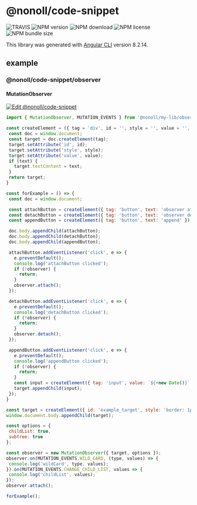 # @nonoll/code-snippet

![TRAVIS](https://img.shields.io/travis/com/nonoll/code-snippet/master.svg?style=for-the-badge)
![NPM version](https://img.shields.io/npm/v/@nonoll/code-snippet.svg?style=for-the-badge)
![NPM download](https://img.shields.io/npm/dt/@nonoll/code-snippet?style=for-the-badge)
![NPM license](https://img.shields.io/npm/l/@nonoll/code-snippet?style=for-the-badge)
![NPM bundle size](https://img.shields.io/bundlephobia/min/@nonoll/code-snippet?style=for-the-badge)

This library was generated with [Angular CLI](https://github.com/angular/angular-cli) version 8.2.14. 

## example
 
### @nonoll/code-snippet/observer

#### MutationObserver

[![Edit @nonoll/code-snippet](https://codesandbox.io/static/img/play-codesandbox.svg)](https://codesandbox.io/s/wonderful-johnson-9gko8?expanddevtools=1&fontsize=14&hidenavigation=1&initialpath=%2Fobserver-MutationObserver.html&module=%2Fobserver-MutationObserver.html&theme=dark)

```javascript
import { MutationObserver, MUTATION_EVENTS } from '@nonoll/my-lib/observer';

const createElement = ({ tag = 'div', id = '', style = '', value = '', text = '' }) => {
 const doc = window.document;
 const target = doc.createElement(tag);
 target.setAttribute('id', id);
 target.setAttribute('style', style);
 target.setAttribute('value', value);
 if (text) {
   target.textContent = text;
 }
 return target;
}

const forExample = () => {
 const doc = window.document;

 const attachButton = createElement({ tag: 'button', text: 'observer attach' });
 const detachButton = createElement({ tag: 'button', text: 'observer detach' });
 const appendButton = createElement({ tag: 'button', text: 'append' });

 doc.body.appendChild(attachButton);
 doc.body.appendChild(detachButton);
 doc.body.appendChild(appendButton);

 attachButton.addEventListener('click', e => {
   e.preventDefault();
   console.log('attachButton clicked');
   if (!observer) {
     return;
   }
   observer.attach();
 });

 detachButton.addEventListener('click', e => {
   e.preventDefault();
   console.log('detachButton clicked');
   if (!observer) {
     return;
   }
   observer.detach();
 });

 appendButton.addEventListener('click', e => {
   e.preventDefault();
   console.log('appendButton clicked');
   if (!observer) {
     return;
   }
   const input = createElement({ tag: 'input', value: `${+new Date()}` });
   target.appendChild(input);
 });
}

const target = createElement({ id: 'example_target', style: 'border: 1px solid red' });
window.document.body.appendChild(target);

const options = {
 childList: true,
 subtree: true
};

const observer = new MutationObserver({ target, options });
observer.on(MUTATION_EVENTS.WILD_CARD, (type, values) => {
 console.log('wildCard', type, values);
}).on(MUTATION_EVENTS.CHANGE_CHILD_LIST, values => {
 console.log('childList', values);
});
observer.attach();

forExample();
```
